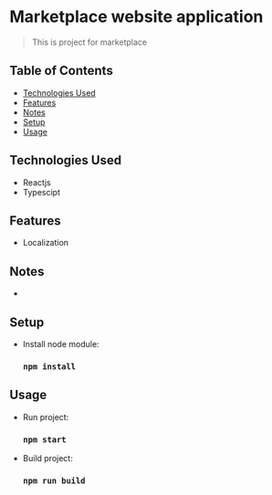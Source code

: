 # Marketplace website application

> This is project for marketplace

## Table of Contents

- [Technologies Used](#technologies-used)
- [Features](#features)
- [Notes](#notes)
- [Setup](#setup)
- [Usage](#usage)

## Technologies Used

- Reactjs
- Typescipt

## Features

- Localization

## Notes

-

## Setup

- Install node module:
  ### `npm install`

## Usage

- Run project:
  ### `npm start`
- Build project:
  ### `npm run build`
